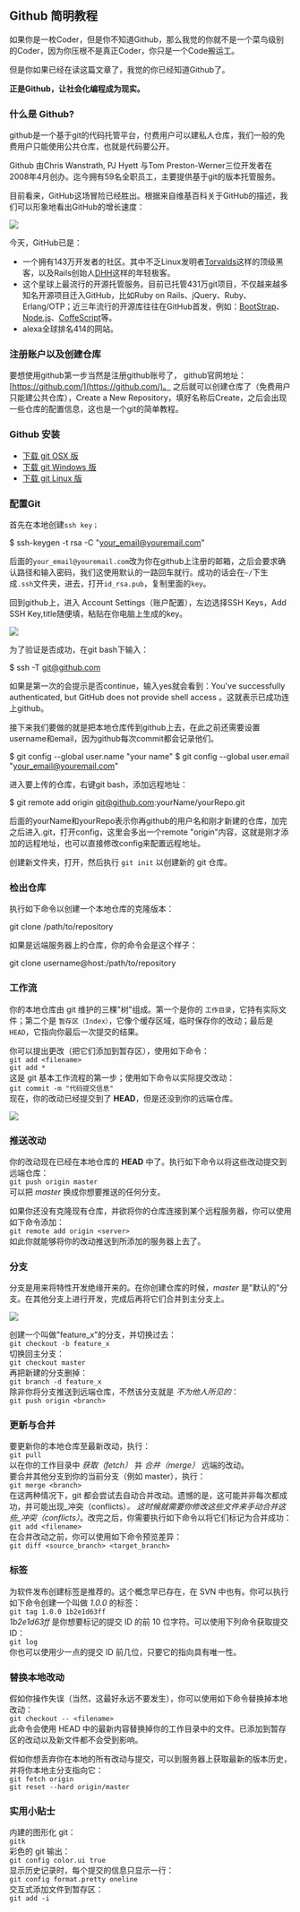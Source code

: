 ## Github 简明教程


如果你是一枚Coder，但是你不知道Github，那么我觉的你就不是一个菜鸟级别的Coder，因为你压根不是真正Coder，你只是一个Code搬运工。

但是你如果已经在读这篇文章了，我觉的你已经知道Github了。

**正是Github，让社会化编程成为现实。**

### 什么是 Github?

github是一个基于git的代码托管平台，付费用户可以建私人仓库，我们一般的免费用户只能使用公共仓库，也就是代码要公开。

Github 由Chris Wanstrath, PJ Hyett 与Tom Preston-Werner三位开发者在2008年4月创办。迄今拥有59名全职员工，主要提供基于git的版本托管服务。

目前看来，GitHub这场冒险已经胜出。根据来自维基百科关于GitHub的描述，我们可以形象地看出GitHub的增长速度：

![](https://www.runoob.com/wp-content/uploads/2014/05/github-repos.png)

今天，GitHub已是：

-   一个拥有143万开发者的社区。其中不乏Linux发明者[Torvalds](https://github.com/torvalds)这样的顶级黑客，以及Rails创始人[DHH](https://github.com/dhh)这样的年轻极客。
-   这个星球上最流行的开源托管服务。目前已托管431万git项目，不仅越来越多知名开源项目迁入GitHub，比如Ruby on Rails、jQuery、Ruby、Erlang/OTP；近三年流行的开源库往往在GitHub首发，例如：[BootStrap](https://github.com/twitter/bootstrap)、[Node.js](https://github.com/joyent/node)、[CoffeScript](https://github.com/jashkenas/coffee-script)等。
-   alexa全球排名414的网站。

### 注册账户以及创建仓库

要想使用github第一步当然是注册github账号了， github官网地址：[https://github.com/](https://github.com/)。 之后就可以创建仓库了（免费用户只能建公共仓库），Create a New Repository，填好名称后Create，之后会出现一些仓库的配置信息，这也是一个git的简单教程。

### Github 安装

-   [下载 git OSX 版](http://code.google.com/p/git-osx-installer/downloads/list?can=3)
-   [下载 git Windows 版](http://msysgit.github.io/)
-   [下载 git Linux 版](http://book.git-scm.com/2_installing_git.html)

### 配置Git

首先在本地创建`ssh key；`

$ ssh-keygen -t rsa -C "your_email@youremail.com"

后面的`your_email@youremail.com`改为你在github上注册的邮箱，之后会要求确认路径和输入密码，我们这使用默认的一路回车就行。成功的话会在`~/`下生成`.ssh`文件夹，进去，打开`id_rsa.pub`，复制里面的`key`。

回到github上，进入 Account Settings（账户配置），左边选择SSH Keys，Add SSH Key,title随便填，粘贴在你电脑上生成的key。

![](https://www.runoob.com/wp-content/uploads/2014/05/github-account.jpg)

为了验证是否成功，在git bash下输入：

$ ssh -T git@github.com

如果是第一次的会提示是否continue，输入yes就会看到：You've successfully authenticated, but GitHub does not provide shell access 。这就表示已成功连上github。

接下来我们要做的就是把本地仓库传到github上去，在此之前还需要设置username和email，因为github每次commit都会记录他们。

$ git config --global user.name "your name" $ git config --global user.email "your_email@youremail.com"

进入要上传的仓库，右键git bash，添加远程地址：

$ git remote add origin git@github.com:yourName/yourRepo.git

后面的yourName和yourRepo表示你再github的用户名和刚才新建的仓库，加完之后进入.git，打开config，这里会多出一个remote "origin"内容，这就是刚才添加的远程地址，也可以直接修改config来配置远程地址。

创建新文件夹，打开，然后执行 `git init` 以创建新的 git 仓库。

### 检出仓库

执行如下命令以创建一个本地仓库的克隆版本：

git clone /path/to/repository 

如果是远端服务器上的仓库，你的命令会是这个样子：

git clone username@host:/path/to/repository

### 工作流

你的本地仓库由 git 维护的三棵"树"组成。第一个是你的 `工作目录`，它持有实际文件；第二个是 `暂存区（Index）`，它像个缓存区域，临时保存你的改动；最后是 `HEAD`，它指向你最后一次提交的结果。

你可以提出更改（把它们添加到暂存区），使用如下命令：  
`git add <filename>`  
`git add *`  
这是 git 基本工作流程的第一步；使用如下命令以实际提交改动：  
`git commit -m "代码提交信息"`  
现在，你的改动已经提交到了 **HEAD**，但是还没到你的远端仓库。

![](https://www.runoob.com/wp-content/uploads/2014/05/trees.png)

### 推送改动

你的改动现在已经在本地仓库的 **HEAD** 中了。执行如下命令以将这些改动提交到远端仓库：  
`git push origin master`  
可以把 _master_ 换成你想要推送的任何分支。  
  
如果你还没有克隆现有仓库，并欲将你的仓库连接到某个远程服务器，你可以使用如下命令添加：  
`git remote add origin <server>`  
如此你就能够将你的改动推送到所添加的服务器上去了。  

### 分支

分支是用来将特性开发绝缘开来的。在你创建仓库的时候，_master_ 是"默认的"分支。在其他分支上进行开发，完成后再将它们合并到主分支上。

![](https://www.runoob.com/wp-content/uploads/2014/05/branches.png)

创建一个叫做"feature_x"的分支，并切换过去：  
`git checkout -b feature_x`  
切换回主分支：  
`git checkout master`  
再把新建的分支删掉：  
`git branch -d feature_x`  
除非你将分支推送到远端仓库，不然该分支就是 _不为他人所见的_：  
`git push origin <branch>`

### 更新与合并

要更新你的本地仓库至最新改动，执行：  
`git pull`  
以在你的工作目录中 _获取（fetch）_ 并 _合并（merge）_ 远端的改动。  
要合并其他分支到你的当前分支（例如 master），执行：  
`git merge <branch>`  
在这两种情况下，git 都会尝试去自动合并改动。遗憾的是，这可能并非每次都成功，并可能出现_冲突（conflicts）_。 这时候就需要你修改这些文件来手动合并这些_冲突（conflicts）_。改完之后，你需要执行如下命令以将它们标记为合并成功：  
`git add <filename>`  
在合并改动之前，你可以使用如下命令预览差异：  
`git diff <source_branch> <target_branch>`

### 标签

为软件发布创建标签是推荐的。这个概念早已存在，在 SVN 中也有。你可以执行如下命令创建一个叫做 _1.0.0_ 的标签：  
`git tag 1.0.0 1b2e1d63ff`  
_1b2e1d63ff_ 是你想要标记的提交 ID 的前 10 位字符。可以使用下列命令获取提交 ID：  
`git log`  
你也可以使用少一点的提交 ID 前几位，只要它的指向具有唯一性。

### 替换本地改动

假如你操作失误（当然，这最好永远不要发生），你可以使用如下命令替换掉本地改动：  
`git checkout -- <filename>`  
此命令会使用 HEAD 中的最新内容替换掉你的工作目录中的文件。已添加到暂存区的改动以及新文件都不会受到影响。

假如你想丢弃你在本地的所有改动与提交，可以到服务器上获取最新的版本历史，并将你本地主分支指向它：  
`git fetch origin`  
`git reset --hard origin/master`

### 实用小贴士

内建的图形化 git：  
`gitk`  
彩色的 git 输出：  
`git config color.ui true`  
显示历史记录时，每个提交的信息只显示一行：  
`git config format.pretty oneline`  
交互式添加文件到暂存区：  
`git add -i`